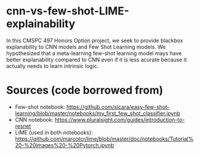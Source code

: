 # cnn-vs-few-shot-LIME-explainability
In this CMSPC 497 Honors Option project, we seek to provide blackbox explanability to CNN models and Few Shot Learning models. We hypothesized that a meta-learning few-shot learning model mays have better explanability compared to CNN even if it is less acurate because it actually needs to learn intrinsic logic.

# Sources (code borrowed from)
- Few-shot notebook: https://github.com/sicara/easy-few-shot-learning/blob/master/notebooks/my_first_few_shot_classifier.ipynb
- CNN notebook: https://www.pluralsight.com/guides/introduction-to-resnet
- LIME (used in both notebooks): https://github.com/marcotcr/lime/blob/master/doc/notebooks/Tutorial%20-%20images%20-%20Pytorch.ipynb
